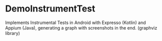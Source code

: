 # DemoInstrumentTest

Implements Instrumental Tests in Android with Expresso (Kotlin) and Appium (Java), generating a graph with screenshots in the end. (graphviz library)
